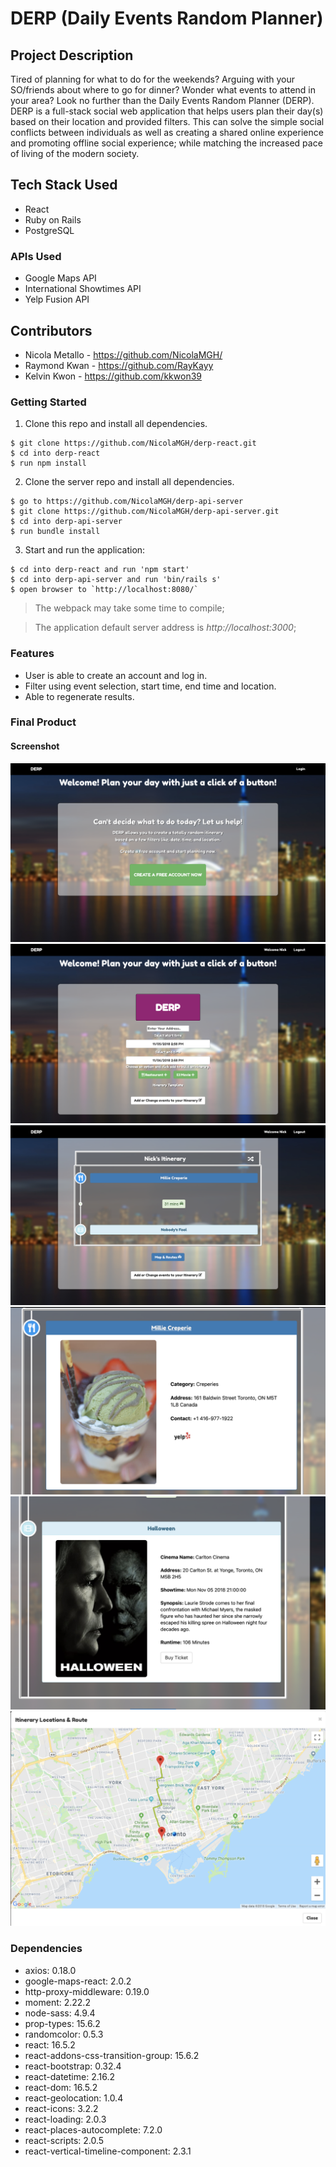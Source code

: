 DERP (Daily Events Random Planner)
=====================

## Project Description

Tired of planning for what to do for the weekends? Arguing with your SO/friends about where to go for dinner? Wonder what events to attend in your area? Look no further than the Daily Events Random Planner (DERP). DERP is a full-stack social web application that helps users plan their day(s) based on their location and provided filters. This can solve the simple social conflicts between individuals as well as creating a shared online experience and promoting offline social experience; while matching the increased pace of living of the modern society.

## Tech Stack Used

- React
- Ruby on Rails
- PostgreSQL

### APIs Used

- Google Maps API
- International Showtimes API
- Yelp Fusion API

## Contributors
- Nicola Metallo - https://github.com/NicolaMGH/
- Raymond Kwan - https://github.com/RayKayy
- Kelvin Kwon - https://github.com/kkwon39

### Getting Started

1. Clone this repo and install all dependencies.

```
$ git clone https://github.com/NicolaMGH/derp-react.git
$ cd into derp-react
$ run npm install
```

2. Clone the server repo and install all dependencies.

```
$ go to https://github.com/NicolaMGH/derp-api-server
$ git clone https://github.com/NicolaMGH/derp-api-server.git
$ cd into derp-api-server
$ run bundle install
```

3. Start and run the application:

```
$ cd into derp-react and run 'npm start'
$ cd into derp-api-server and run 'bin/rails s'
$ open browser to `http://localhost:8080/`
```
> The webpack may take some time to compile;

> The application default server address is *http://localhost:3000*;

### Features

- User is able to create an account and log in.
- Filter using event selection, start time, end time and location.
- Able to regenerate results.

### Final Product

#### Screenshot

!["landing-page"](https://github.com/RayKayy/derp-react/blob/master/docs/landing-page.png?raw=true)
!["main"](https://github.com/RayKayy/derp-react/blob/master/docs/main.png?raw=true)
!["itinerary"](https://github.com/RayKayy/derp-react/blob/master/docs/itinerary.png?raw=true)
!["resaurant"](https://github.com/RayKayy/derp-react/blob/master/docs/restaurant.png?raw=true)
!["movie"](https://github.com/RayKayy/derp-react/blob/master/docs/movie.png?raw=true)
!["map"](https://github.com/RayKayy/derp-react/blob/master/docs/map.png?raw=true)

### Dependencies

- axios: 0.18.0
- google-maps-react: 2.0.2
- http-proxy-middleware: 0.19.0
- moment: 2.22.2
- node-sass: 4.9.4
- prop-types: 15.6.2
- randomcolor: 0.5.3
- react: 16.5.2
- react-addons-css-transition-group: 15.6.2
- react-bootstrap: 0.32.4
- react-datetime: 2.16.2
- react-dom: 16.5.2
- react-geolocation: 1.0.4
- react-icons: 3.2.2
- react-loading: 2.0.3
- react-places-autocomplete: 7.2.0
- react-scripts: 2.0.5
- react-vertical-timeline-component: 2.3.1
